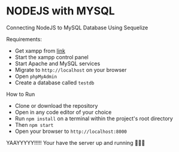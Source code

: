 # NODEJS with MYSQL

Connecting NodeJS to MySQL Database Using Sequelize

Requirements: 
 - Get xampp from [link](https://www.apachefriends.org/download.html)
 - Start the xampp control panel
 - Start Apache and MySQL services
 - Migrate to `http://localhost` on your browser
 - Open `phpMyAdmin`
 - Create a database called `testdb`

How to Run
- Clone or download the repository
- Open in any code editor of your choice
- Run `npm install` on a terminal within the project's root directory
- Then `npm start`
- Open your browser to `http://localhost:8000`

YAAYYYYY!!!!! Your have the server up and running 🎉🎉🎉
